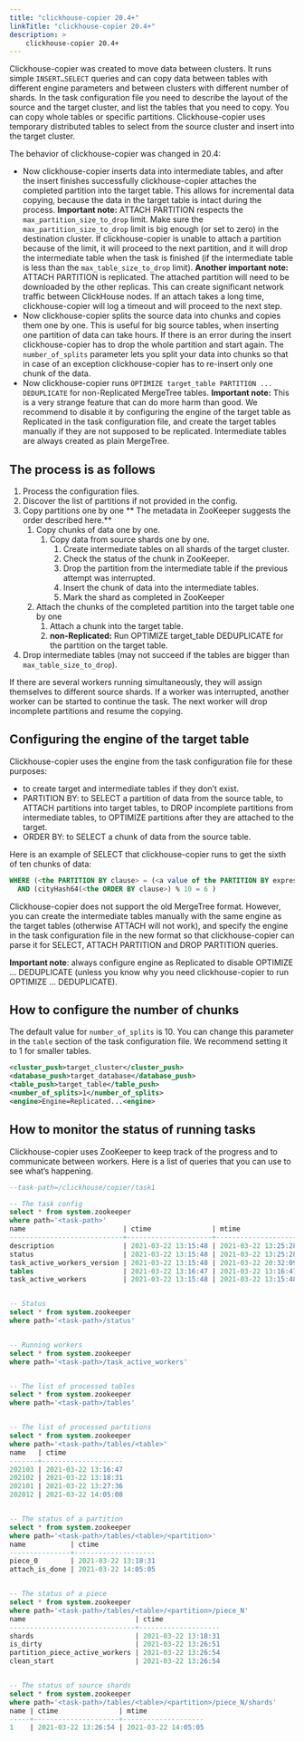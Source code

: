 ```yaml
---
title: "clickhouse-copier 20.4+"
linkTitle: "clickhouse-copier 20.4+"
description: >
    clickhouse-copier 20.4+
---
```

Clickhouse-copier was created to move data between clusters.
It runs simple `INSERT…SELECT` queries and can copy data between tables with different engine parameters and between clusters with different number of shards.
In the task configuration file you need to describe the layout of the source and the target cluster, and list the tables that you need to copy. You can copy whole tables or specific partitions.
Clickhouse-copier uses temporary distributed tables to select from the source cluster and insert into the target cluster.

The behavior of clickhouse-copier was changed in 20.4:

* Now clickhouse-copier inserts data into intermediate tables, and after the insert finishes successfully clickhouse-copier attaches the completed partition into the target table. This allows for incremental data copying, because the data in the target table is intact during the process. **Important note:** ATTACH PARTITION respects the `max_partition_size_to_drop` limit. Make sure the `max_partition_size_to_drop` limit is big enough (or set to zero) in the destination cluster. If clickhouse-copier is unable to attach a partition because of the limit, it will proceed to the next partition, and it will drop the intermediate table when the task is finished (if the intermediate table is less than the `max_table_size_to_drop` limit). **Another important note:** ATTACH PARTITION is replicated. The attached partition will need to be downloaded by the other replicas. This can create significant network traffic between ClickHouse nodes. If an attach takes a long time, clickhouse-copier will log a timeout and will proceed to the next step.
* Now clickhouse-copier splits the source data into chunks and copies them one by one. This is useful for big source tables, when inserting one partition of data can take hours. If there is an error during the insert clickhouse-copier has to drop the whole partition and start again. The `number_of_splits` parameter lets you split your data into chunks so that in case of an exception clickhouse-copier has to re-insert only one chunk of the data.
* Now clickhouse-copier runs `OPTIMIZE target_table PARTITION ... DEDUPLICATE` for non-Replicated MergeTree tables. **Important note:** This is a very strange feature that can do more harm than good. We recommend to disable it by configuring the engine of the target table as Replicated in the task configuration file, and create the target tables manually if they are not supposed to be replicated. Intermediate tables are always created as plain MergeTree.

## The process is as follows

1. Process the configuration files.
2. Discover the list of partitions if not provided in the config.
3. Copy partitions one by one  ** The metadata in ZooKeeper suggests the order described here.**
   1. Copy chunks of data one by one.
      1. Copy data from source shards one by one.
         1. Create intermediate tables on all shards of the target cluster.
         2. Check the status of the chunk in ZooKeeper.
         3. Drop the partition from the intermediate table if the previous attempt was interrupted.
         4. Insert the chunk of data into the intermediate tables.
         5. Mark the shard as completed in ZooKeeper
   2. Attach the chunks of the completed partition into the target table one by one
      1. Attach a chunk into the target table.
      2. **non-Replicated:** Run OPTIMIZE target_table DEDUPLICATE for the partition on the target table.
4. Drop intermediate tables (may not succeed if the tables are bigger than `max_table_size_to_drop`).

If there are several workers running simultaneously, they will assign themselves to different source shards.
If a worker was interrupted, another worker can be started to continue the task. The next worker will drop incomplete partitions and resume the copying.

## Configuring the engine of the target table

Clickhouse-copier uses the engine from the task configuration file for these purposes:

* to create target and intermediate tables if they don’t exist.
* PARTITION BY: to SELECT a partition of data from the source table, to ATTACH partitions into target tables, to DROP incomplete partitions from intermediate tables, to OPTIMIZE partitions after they are attached to the target.
* ORDER BY: to SELECT a chunk of data from the source table.

Here is an example of SELECT that clickhouse-copier runs to get the sixth of ten chunks of data:

```sql
WHERE (<the PARTITION BY clause> = (<a value of the PARTITION BY expression> AS partition_key))
  AND (cityHash64(<the ORDER BY clause>) % 10 = 6 )
```

Clickhouse-copier does not support the old MergeTree format.
However, you can create the intermediate tables manually with the same engine as the target tables (otherwise ATTACH will not work), and specify the engine in the task configuration file in the new format so that clickhouse-copier can parse it for SELECT, ATTACH PARTITION and DROP PARTITION queries.

**Important note**: always configure engine as Replicated to disable OPTIMIZE … DEDUPLICATE (unless you know why you need clickhouse-copier to run OPTIMIZE … DEDUPLICATE).

## How to configure the number of chunks

The default value for `number_of_splits` is 10.
You can change this parameter in the `table` section of the task configuration file. We recommend setting it to 1 for smaller tables.

```xml
<cluster_push>target_cluster</cluster_push>
<database_push>target_database</database_push>
<table_push>target_table</table_push>
<number_of_splits>1</number_of_splits>
<engine>Engine=Replicated...<engine>
```

## How to monitor the status of running tasks

Clickhouse-copier uses ZooKeeper to keep track of the progress and to communicate between workers.
Here is a list of queries that you can use to see what’s happening.

```sql
--task-path=/clickhouse/copier/task1

-- The task config
select * from system.zookeeper
where path='<task-path>'
name                        | ctime               | mtime           
----------------------------+---------------------+--------------------
description                 | 2021-03-22 13:15:48 | 2021-03-22 13:25:28
status                      | 2021-03-22 13:15:48 | 2021-03-22 13:25:28
task_active_workers_version | 2021-03-22 13:15:48 | 2021-03-22 20:32:09
tables                      | 2021-03-22 13:16:47 | 2021-03-22 13:16:47
task_active_workers         | 2021-03-22 13:15:48 | 2021-03-22 13:15:48


-- Status
select * from system.zookeeper
where path='<task-path>/status'


-- Running workers
select * from system.zookeeper
where path='<task-path>/task_active_workers'


-- The list of processed tables
select * from system.zookeeper
where path='<task-path>/tables'


-- The list of processed partitions
select * from system.zookeeper
where path='<task-path>/tables/<table>'
name   | ctime           
-------+--------------------
202103 | 2021-03-22 13:16:47
202102 | 2021-03-22 13:18:31
202101 | 2021-03-22 13:27:36
202012 | 2021-03-22 14:05:08


-- The status of a partition
select * from system.zookeeper
where path='<task-path>/tables/<table>/<partition>'
name           | ctime           
---------------+--------------------
piece_0        | 2021-03-22 13:18:31
attach_is_done | 2021-03-22 14:05:05


-- The status of a piece
select * from system.zookeeper
where path='<task-path>/tables/<table>/<partition>/piece_N'
name                           | ctime           
-------------------------------+--------------------
shards                         | 2021-03-22 13:18:31
is_dirty                       | 2021-03-22 13:26:51
partition_piece_active_workers | 2021-03-22 13:26:54
clean_start                    | 2021-03-22 13:26:54


-- The status of source shards
select * from system.zookeeper
where path='<task-path>/tables/<table>/<partition>/piece_N/shards'
name | ctime               | mtime           
-----+---------------------+--------------------
1    | 2021-03-22 13:26:54 | 2021-03-22 14:05:05
```
